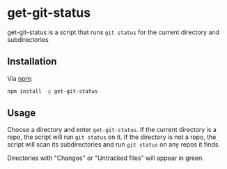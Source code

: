 # get-git-status

get-git-status is a script that runs ```git status``` for the current directory and subdirectories

## Installation

Via [npm](https://www.npmjs.com/):

```bash
npm install -g get-git-status
```

## Usage

Choose a directory and enter ```get-git-status```. If the current directory is a repo, the script will run ```git status``` on it. If the directory is not a repo, the script will scan its subdirectories and run ```git status``` on any repos it finds.

Directories with "Changes" or "Untracked files" will appear in green.
